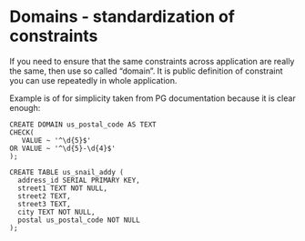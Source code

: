 # Domains - standardization of constraints

If you need to ensure that the same constraints across application are really the same, then use so called “domain”.
It is public definition of constraint you can use repeatedly in whole application.

Example is of for simplicity taken from PG documentation because it is clear enough:
```
CREATE DOMAIN us_postal_code AS TEXT
CHECK(
   VALUE ~ '^\d{5}$'
OR VALUE ~ '^\d{5}-\d{4}$'
);

CREATE TABLE us_snail_addy (
  address_id SERIAL PRIMARY KEY,
  street1 TEXT NOT NULL,
  street2 TEXT,
  street3 TEXT,
  city TEXT NOT NULL,
  postal us_postal_code NOT NULL
);
```
